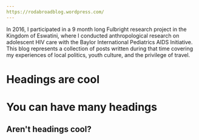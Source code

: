 ```yaml
---
https://rodabroadblog.wordpress.com/
---
```

In 2016, I participated in a 9 month long Fulbright research project in the Kingdom of Eswatini, where I conducted anthropological research on adolescent HIV care with the Baylor International Pediatrics AIDS Initiative. This blog represents a collection of posts written during that time covering my experiences of local politics, youth culture, and the privilege of travel. 

Headings are cool
======

You can have many headings
======

Aren't headings cool?
------
